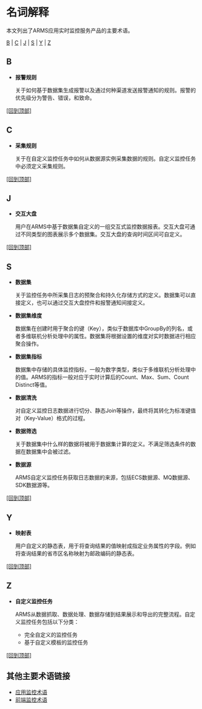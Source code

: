 # 名词解释

本文列出了ARMS应用实时监控服务产品的主要术语。

[B](#B) \| [C](#C) \| [J](#J) \| [S](#S) \| [Y](#Y) \| [Z](#Z)

## B

-   **报警规则**

    关于如何基于数据集生成报警以及通过何种渠道发送报警通知的规则。报警的优先级分为警告、错误，和致命。


[\[回到顶部\]](#top)

## C

-   **采集规则**

    关于在自定义监控任务中如何从数据源实例采集数据的规则。自定义监控任务中必须定义采集规则。


[\[回到顶部\]](#top)

## J

-   **交互大盘**

    用户在ARMS中基于数据集自定义的一组交互式监控数据报表。交互大盘可通过不同类型的图表展示多个数据集。交互大盘的查询时间区间可自定义。


[\[回到顶部\]](#top)

## S

-   **数据集**

    关于监控任务中所采集日志的预聚合和持久化存储方式的定义。数据集可以直接定义，也可以通过交互大盘控件和报警通知间接定义。

-   **数据集维度**

    数据集在创建时用于聚合的键（Key），类似于数据库中GroupBy的列名，或者多维联机分析处理中的属性。数据集将根据设置的维度对实时数据进行相应聚合操作。

-   **数据集指标**

    数据集中存储的具体监控指标，一般为数字类型，类似于多维联机分析处理中的值。ARMS的指标一般对应于实时计算后的Count、Max、Sum、Count Distinct等值。

-   **数据清洗**

    对自定义监控日志数据进行切分、静态Join等操作，最终将其转化为标准键值对（Key-Value）格式的过程。

-   **数据筛选**

    关于数据集中什么样的数据将被用于数据集计算的定义。不满足筛选条件的数据在数据集中会被过滤。

-   **数据源**

    ARMS自定义监控任务获取日志数据的来源，包括ECS数据源、MQ数据源、SDK数据源等。


[\[回到顶部\]](#top)

## Y

-   **映射表**

    用户自定义的静态表，用于将查询结果的值映射成指定业务属性的字段。例如将查询结果的省市区名称映射为邮政编码的静态表。


[\[回到顶部\]](#top)

## Z

-   **自定义监控任务**

    ARMS从数据抓取、数据处理、数据存储到结果展示和导出的完整流程。自定义监控任务包括以下分类：

    -   完全自定义的监控任务
    -   基于自定义模板的监控任务

[\[回到顶部\]](#top)

## 其他主要术语链接

-   [应用监控术语](/intl.zh-CN/应用监控/参考信息/关键统计指标说明.md)
-   [前端监控术语](/intl.zh-CN/前端监控/统计指标说明.md)

